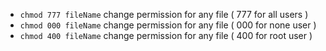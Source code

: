 * `chmod 777 fileName` change permission for any file ( 777 for all users )
* `chmod 000 fileName` change permission for any file ( 000 for none user )
* `chmod 400 fileName` change permission for any file ( 400 for root user )
